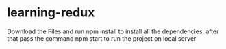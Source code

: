 # learning-redux

Download the Files and run npm install to install all the dependencies, after that pass the command npm start to run the project on local server
